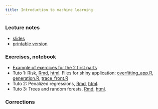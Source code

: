 ```yaml
---
title: Introduction to machine learning
---
```


### Lecture notes

- [slides](cours.pdf)
- [printable version](cours_article.pdf)


### Exercises, notebook

- [Example of exercices for the 2 first parts](IML0.html)
- Tuto 1: Risk, [Rmd](IML1_std.Rmd), [html](IML1_std.nb.html). Files for shiny application: [overfitting_app.R](SHINY/overfitting_app.R), [generation.R](generation.R), [trace_front.R](trace_front.R)
- Tuto 2: Penalized regressions, [Rmd](IML2_std.Rmd), [html](IML2_std.nb.html).
- Tuto 3: Trees and random forests, [Rmd](IML3_std.Rmd), [html](IML3_std.nb.html).


### Corrections

<!---
- [Tuto 1](tuto1.nb.html)
- [Tuto 2](tuto2_robjects_cor.html)
- [Tuto 3](tuto3_dplyr_cor.html)
- [Tuto 4](tuto4_ggplot_cor.html)
- [Tuto 5](tuto4_leaflet_cor.html)
--->





